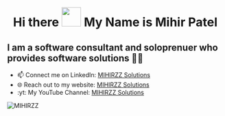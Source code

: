 <h1 align="center">Hi there <img src="https://github.com/mitul3737/mitul3737/blob/main/Wave.gif" height="45px" width="45px"> My Name is Mihir Patel</h1>
<!--
**MIHIRZZ/MIHIRZZ** is a ✨ _special_ ✨ repository because its `README.md` (this file) appears on your GitHub profile.
-->

## I am a software consultant and soloprenuer who provides software solutions 👨‍💻
- 📫 Connect me on LinkedIn: [MIHIRZZ Solutions][LinkenIN]
- 🌐 Reach out to my website: [MIHIRZZ Solutions][Website]
- :yt: My YouTube Channel: [MIHIRZZ Solutions][YouTube]

[Website]: https://mihirzzsolutions.com
[LinkenIN]: https://www.linkedin.com/in/mihirzzsolutions/
[YouTube]: https://www.youtube.com/@mihirzzsolutions
<p><img src="https://github-readme-stats.vercel.app/api/top-langs?username=MIHIRZZ&show_icons=true&locale=en&layout=compact" alt="MIHIRZZ" /></p>
